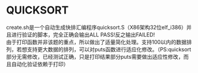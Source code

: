 # QUICKSORT
create.sh是一个自动生成快排汇编程序quicksort.S（X86架构32位elf_i386）并且进行验证的脚本，完全正确会输出ALL PASS!反之输出FAILED!  
由于打印函数并非该题的重点，所以做出了适量简化处理。支持100以内的数据排列，若想支持更大数据的排列，可以对puts函数进行适应化修改。（PS:quicksort部分无需修改，已经测试正确，只是打印结果部分puts需要做出适应性修改，而且自动化验证依赖于打印）  
